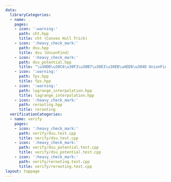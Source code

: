 ```yaml
---
data:
  libraryCategories:
  - name: .
    pages:
    - icon: ':warning:'
      path: cht.hpp
      title: cht (Convex Hull Trick)
    - icon: ':heavy_check_mark:'
      path: dsu.hpp
      title: dsu (UnionFind)
    - icon: ':heavy_check_mark:'
      path: dsu_potential.hpp
      title: "\u30DD\u30C6\u30F3\u30B7\u30E3\u30EB\u4ED8\u304D UnionFind"
    - icon: ':warning:'
      path: fps.hpp
      title: fps.hpp
    - icon: ':warning:'
      path: lagrange_interpolation.hpp
      title: lagrange_interpolation.hpp
    - icon: ':heavy_check_mark:'
      path: rerooting.hpp
      title: rerooting
  verificationCategories:
  - name: verify
    pages:
    - icon: ':heavy_check_mark:'
      path: verify/dsu.test.cpp
      title: verify/dsu.test.cpp
    - icon: ':heavy_check_mark:'
      path: verify/dsu_potential.test.cpp
      title: verify/dsu_potential.test.cpp
    - icon: ':heavy_check_mark:'
      path: verify/rerooting.test.cpp
      title: verify/rerooting.test.cpp
layout: toppage
---
```

